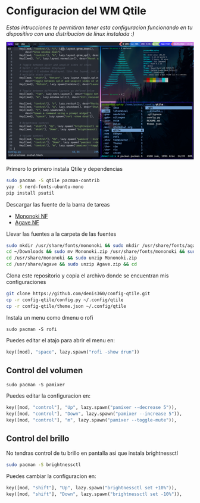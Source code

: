 # Configuracion del WM Qtile
_Estas intrucciones te permitiran tener esta configuracion funcionando en tu dispositivo con una distribucion de linux instalada :)_

![](docs/screenshot.png)

Primero lo primero instala Qtile y dependencias
```bash
sudo pacman -S qtile pacman-contrib
yay -S nerd-fonts-ubuntu-mono
pip install psutil
```

Descargar las fuente de la barra de tareas
* [Mononoki NF](https://github.com/ryanoasis/nerd-fonts/releases/download/v2.1.0/Mononoki.zip)
* [Agave NF](https://github.com/ryanoasis/nerd-fonts/releases/download/v2.1.0/Agave.zip)

Llevar las fuentes a la carpeta de las fuentes
```bash
sudo mkdir /usr/share/fonts/mononoki && sudo mkdir /usr/share/fonts/agave
cd ~/Downloads && sudo mv Mononoki.zip /usr/share/fonts/mononoki && sudo mv Agave.zip /usr/share/fonts/agave
cd /usr/share/mononoki && sudo unzip Mononoki.zip
cd /usr/share/agave && sudo unzip Agave.zip && cd
```

Clona este repositorio y copia el archivo donde se encuentran mis configuraciones
```bash
git clone https://github.com/denis360/config-qtile.git
cp -r config-qtile/config.py ~/.config/qtile
cp -r config-qtile/theme.json ~/.config/qtile
```

Instala un menu como dmenu o rofi
```
sudo pacman -S rofi
```
Puedes editar el atajo para abrir el menu en:
```python
key([mod], "space", lazy.spawn("rofi -show drun"))
```

## Control del volumen
```
sudo pacman -S pamixer
```
Puedes editar la configuracion en:
```python
key([mod, "control"], "Up", lazy.spawn("pamixer --decrease 5")),
key([mod, "control"], "Down", lazy.spawn("pamixer --increase 5")),
key([mod, "control"], "m", lazy.spawn("pamixer --toggle-mute")),
```

## Control del brillo
No tendras control de tu brillo en pantalla asi que instala brightnessctl
```bash
sudo pacman -S brightnessctl
```
Puedes cambiar la configuracion en:
```python
key([mod, "shift"], "Up", lazy.spawn("brightnessctl set +10%")),
key([mod, "shift"], "Down", lazy.spawn("brightnessctl set -10%")),
```

